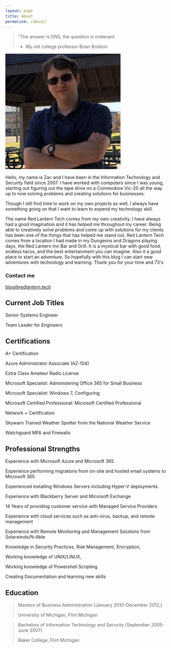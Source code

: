```yaml
---
layout: page
title: About
permalink: /about/
---
```


> "The answer is DNS, the question is irrelevant
> - My old college professor Brian Bridson

![Yes, this is really me](/images/91954742.png)

Hello, my name is Zac and I have been in the Information Technology and Security field since 2007. I have worked with computers since I was young, starting out figuring out the tape drive on a Commodore Vic-20 all the way up to now solving problems and creating solutions for businesses.

Though I still find time to work on my own projects as well, I always have something going on that I want to learn to expend my technology skill.

The name Red Lantern Tech comes from my own creativity.  I have always had a good imagination and it has helped me throughout my career.  Being
able to creatively solve problems and come up with solutions for my clients has been one of the things that has helped me stand out.  Red Lantern
Tech comes from a location I had made in my Dungeons and Dragons playing days, the Red Lantern Inn Bar and Grill.  It is a mystical bar with good
food, endless tacos, and the best entertainment you can imagine.  Also it a good place to start an adventure.  So hopefully with this blog
I can start new adventures with technology and learning.  Thank you for your time and 73's 

### Contact me

[blog@redlantern.tech](mailto:blog@redlantern.tech)

## Current Job Titles

Senior Systems Engineer

Team Leader for Engineers

## Certifications

A+ Certification

Azure Administrator Associate (AZ-104)

Extra Class Amateur Radio License

Microsoft Specialist: Administering Office 365 for Small Business

Microsoft Specialist: Windows 7, Configuring

Microsoft Certified Professional: Microsoft Certified Professional

Network + Certification

Skywarn Trained Weather Spotter from the National Weather Service

Watchguard MFA and Firewalls

## Professional Strengths

Experience with Microsoft Azure and Microsoft 365

Experience performing migrations from on-site and hosted email systems to Microsoft 365

Experienced installing Windows Servers including Hyper-V deployments

Experience with Blackberry Server and Microsoft Exchange

14 Years of providing customer service with Managed Service Providers

Experience with cloud services such as anti-virus, backup, and remote management

Experience with Remote Monitoring and Management Solutions from Solarwinds/N-Able

Knowledge in Security Practices, Risk Management, Encryption,

Working knowledge of UNIX/LINUX, 

Working knowledge of Powershell Scripting.

Creating Documentation and learning new skills

## Education
>Masters of Business Administration (January 2010-December 2012,)
>
>University of Michigan, Flint Michigan

>Bachelors of Information Technology and Security (September 2005-June 2007)
>
>Baker College, Flint Michigan
